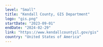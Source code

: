 ```yaml
---
level: "Small"
title: "Kendall County, GIS Department"
logo: "gis.png"
startDate: "2023-09-01"
endDate: "2024-02-29"
link: "https://www.kendallcountyil.gov/gis"
country: "United States of America"
---
```

